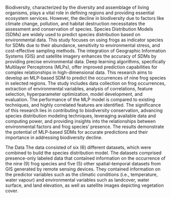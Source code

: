 Biodiversity, characterized by the diversity and assemblage of living organisms, plays
a vital role in defining regions and providing essential ecosystem services. However,
the decline in biodiversity due to factors like climate change, pollution, and habitat
destruction necessitates the assessment and conservation of species. Species Distribution
Models (SDMs) are widely used to predict species distribution based on environmental
data. This study focuses on using frogs as indicator species for SDMs due
to their abundance, sensitivity to environmental stress, and cost-effective sampling
methods. The integration of Geographic Information Systems (GIS) and satellite
imagery enhances the accuracy of SDMs by providing precise environmental data.
Deep learning algorithms, specifically Multilayer Perceptrons (MLPs), offer improved
prediction capabilities for complex relationships in high-dimensional data. This research
aims to develop an MLP-based SDM to predict the occurrences of nine frog
species in selected regions. The study includes data collection on frog occurrences,
extraction of environmental variables, analysis of correlations, feature selection, hyperparameter
optimization, model development, and evaluation. The performance
of the MLP model is compared to existing techniques, and highly correlated features
are identified. The significance of this research lies in contributing to biodiversity
conservation, advancing species distribution modeling techniques, leveraging available
data and computing power, and providing insights into the relationships between
environmental factors and frog species’ presence. The results demonstrate the potential
of MLP-based SDMs for accurate predictions and their importance in addressing
biodiversity decline.

The Data
The data consisted of six (6) different datasets, which were combined to build
the species distribution model. The datasets comprised presence-only labeled data
that contained information on the occurrence of the nine (9) frog species and five (5)
other spatial-temporal datasets from GIS generated by remote sensing devices. They
contained information on the predictor variables such as the climatic conditions (i.e.,
temperature, water vapour) and environmental variables such as landcover, water
surface, and land elevation, as well as satellite images depicting vegetation cover.